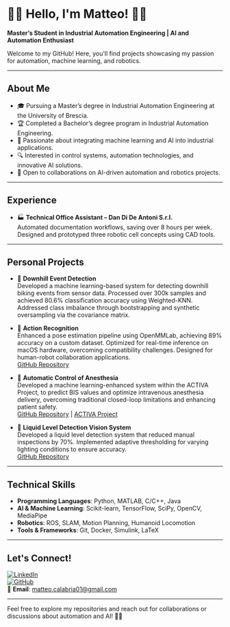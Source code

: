 # 🚀👋 Hello, I'm Matteo! 🤖✨

**Master’s Student in Industrial Automation Engineering | AI and Automation Enthusiast**

Welcome to my GitHub! Here, you'll find projects showcasing my passion for automation, machine learning, and robotics.

---

## About Me
- 🎓 Pursuing a Master’s degree in Industrial Automation Engineering at the University of Brescia.
- 🏆 Completed a Bachelor’s degree program in Industrial Automation Engineering.
- 🤖 Passionate about integrating machine learning and AI into industrial applications.
- 🔍 Interested in control systems, automation technologies, and innovative AI solutions.
- 🤝 Open to collaborations on AI-driven automation and robotics projects.

---

## Experience

- 🏭 **Technical Office Assistant – Dan Di De Antoni S.r.l.**  
Automated documentation workflows, saving over 8 hours per week. Designed and prototyped three robotic cell concepts using CAD tools.
---

## Personal Projects

- 🚵 **Downhill Event Detection**  
Developed a machine learning-based system for detecting downhill biking events from sensor data. Processed over 300k samples and achieved 80.6% classification accuracy using Weighted-KNN. Addressed class imbalance through bootstrapping and synthetic oversampling via the covariance matrix.

- 🧍 **Action Recognition**  
  Enhanced a pose estimation pipeline using OpenMMLab, achieving 89% accuracy on a custom dataset. Optimized for real-time inference on macOS hardware, overcoming compatibility challenges. Designed for human-robot collaboration applications.   
[GitHub Repository](https://github.com/maedmatt/actionRecognition2025)  
  
- 💉 **Automatic Control of Anesthesia**  
  Developed a machine learning-enhanced system within the ACTIVA Project, to predict BIS values and optimize intravenous anesthesia delivery, overcoming traditional closed-loop limitations and enhancing patient safety.  
  [GitHub Repository](https://github.com/maedmatt/TesiMachineLearningAnestesia) | [ACTIVA Project](https://activa.unibs.it)

- 🧪 **Liquid Level Detection Vision System**  
  Developed a liquid level detection system that reduced manual inspections by 70%. Implemented adaptive thresholding for varying lighting conditions to ensure accuracy.  
  [GitHub Repository](https://github.com/maedmatt/liquidLevelDetection)
  
---

## Technical Skills
- **Programming Languages**: Python, MATLAB, C/C++, Java  
- **AI & Machine Learning**: Scikit-learn, TensorFlow, SciPy, OpenCV, MediaPipe
- **Robotics**: ROS, SLAM, Motion Planning, Humanoid Locomotion
- **Tools & Frameworks**: Git, Docker, Simulink, LaTeX

---

## Let's Connect!
[![LinkedIn](https://img.shields.io/badge/LinkedIn-Connect-blue)](https://www.linkedin.com/in/matteocalabria01)  
[![GitHub](https://img.shields.io/badge/GitHub-Visit-blue)](https://github.com/maedmatt)  
📧 **Email**: [matteo.calabria01@gmail.com](mailto:matteo.calabria01@gmail.com)

---

Feel free to explore my repositories and reach out for collaborations or discussions about automation and AI! 🚀💡
